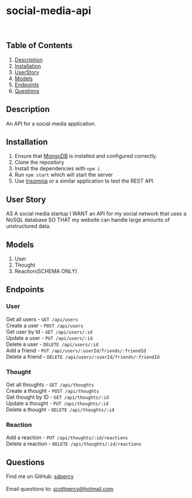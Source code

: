 # social-media-api

  <br />

  ## Table of Contents
  1. [Description](#description)
  2. [Installation](#installation)
  3. [UserStory](#user-story)
  5. [Models](#model)
  6. [Endpoints](#endpoints)
  7. [Questions](#questions)
  
  ## Description
  An API for a social media application. 
  
  ## Installation
  1. Ensure that [MongoDB](https://docs.mongodb.com/manual/installation/) is installed and configured correctly. 
  2. Clone the repository
  3. Install the dependencies with `npm i`
  4. Run `npm start` which will start the server 
  5. Use [Insomnia](https://insomnia.rest/) or a similar application to test the REST API.
  
  ## User Story
  AS A social media startup I WANT an API for my social network that uses a NoSQL database SO THAT my website can handle large amounts of unstructured data.
  
  
 
  ## Models
  1. User
  2. Thought
  3. Reaction(SCHEMA ONLY)

  ## Endpoints

  ### User <br />
  Get all users - `GET /api/users`<br />
  Create a user - `POST /api/users`<br />
  Get user by Id - `GET /api/users/:id`<br />
  Update a user - `PUT /api/users/:id`<br />
  Delete a user - `DELETE /api/users/:id`<br />
  Add a friend - `PUT /api/users/:userId/friends/:friendId`<br />
  Delete a friend - `DELETE /api/users/:userId/friends/:friendId`<br />

  ### Thought <br />
  Get all thoughts - `GET /api/thoughts`<br />
  Create a thought - `POST /api/thoughts`<br />
  Get thought by ID - `GET /api/thoughts/:id`<br />
  Update a thought - `PUT /api/thoughts/:id`<br />
  Delete a thought - `DELETE /api/thoughts/:id`<br />

  ### Reaction <br />
  Add a reaction - `PUT /api/thoughts/:id/reactions`<br />
  Delete a reaction - `DELETE /api/thoughts/:id/reactions`<br />

  ## Questions

  Find me on GitHub: [sdpercy](https://github.com/sdpercy)<br />
  <br />
  Email questions to: scottpercy@hotmail.com<br />